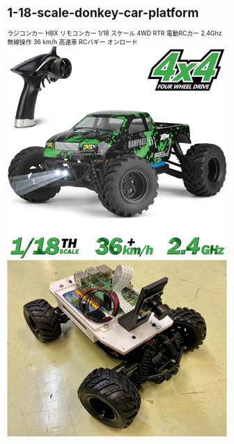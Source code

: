 # 1-18-scale-donkey-car-platform
ラジコンカー HBX リモコンカー 1/18 スケール 4WD RTR 電動RCカー 2.4Ghz無線操作 36 km/h 高速車 RCバギー オンロード
![Original HBX 4x4](https://github.com/Jiroh/1-18-scale-donkey-car-platform/blob/master/HBX.jpg?raw=true)
![Donkey on HBX](https://github.com/Jiroh/1-18-scale-donkey-car-platform/blob/master/Car.jpg?raw=true)
